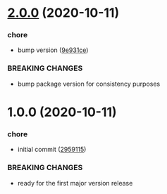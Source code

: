 # [2.0.0](https://github.com/lukaszbieniek/commitlint-config/compare/v1.0.0...v2.0.0) (2020-10-11)


### chore

* bump version ([9e931ce](https://github.com/lukaszbieniek/commitlint-config/commit/9e931ce45b5008d2966f42f810236527660fcf4d))


### BREAKING CHANGES

* bump package version for consistency purposes

# 1.0.0 (2020-10-11)


### chore

* initial commit ([2959115](https://github.com/lukaszbieniek/commitlint-config/commit/2959115c4baa5f46ccac58147d0ca9b3152f85ad))


### BREAKING CHANGES

* ready for the first major version release
